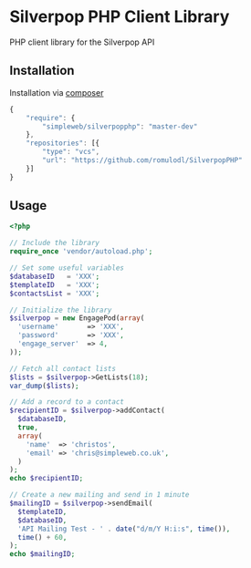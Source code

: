 # Silverpop PHP Client Library

PHP client library for the Silverpop API

## Installation

Installation via [composer](http://getcomposer.org)

```javascript
{
    "require": {
        "simpleweb/silverpopphp": "master-dev"
    },
    "repositories": [{
        "type": "vcs",
        "url": "https://github.com/romulodl/SilverpopPHP"
    }]
}
```

## Usage

```php
<?php

// Include the library
require_once 'vendor/autoload.php';

// Set some useful variables
$databaseID   = 'XXX';
$templateID   = 'XXX';
$contactsList = 'XXX';

// Initialize the library
$silverpop = new EngagePod(array(
  'username'       => 'XXX',
  'password'       => 'XXX',
  'engage_server'  => 4,
));

// Fetch all contact lists
$lists = $silverpop->GetLists(18);
var_dump($lists);

// Add a record to a contact
$recipientID = $silverpop->addContact(
  $databaseID,
  true,
  array(
    'name'  => 'christos',
    'email' => 'chris@simpleweb.co.uk',
  )
);
echo $recipientID;

// Create a new mailing and send in 1 minute
$mailingID = $silverpop->sendEmail(
  $templateID,
  $databaseID,
  'API Mailing Test - ' . date("d/m/Y H:i:s", time()),
  time() + 60,
);
echo $mailingID;
```

